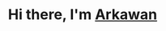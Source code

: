 <h1 align="center">Hi there, I'm <a href="https://www.selfblog.my.id/" target="_blank">Arkawan</a></h1>

<br />


<p align="center">
  <a href="https://citrahost.com"><img src="https://github.com/ariesawan/pic-citra/blob/main/logo%20citrahos%201t.png" alt=""></img></a>
</p>
